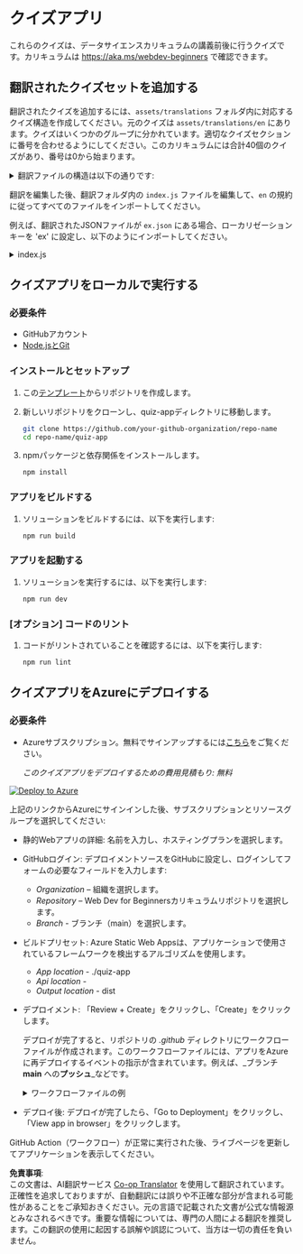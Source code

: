 <!--
CO_OP_TRANSLATOR_METADATA:
{
  "original_hash": "5301875c55bb305e6046bed3a4fd06d2",
  "translation_date": "2025-08-24T00:23:41+00:00",
  "source_file": "quiz-app/README.md",
  "language_code": "ja"
}
-->
# クイズアプリ

これらのクイズは、データサイエンスカリキュラムの講義前後に行うクイズです。カリキュラムは https://aka.ms/webdev-beginners で確認できます。

## 翻訳されたクイズセットを追加する

翻訳されたクイズを追加するには、`assets/translations` フォルダ内に対応するクイズ構造を作成してください。元のクイズは `assets/translations/en` にあります。クイズはいくつかのグループに分かれています。適切なクイズセクションに番号を合わせるようにしてください。このカリキュラムには合計40個のクイズがあり、番号は0から始まります。

<details>
<summary>翻訳ファイルの構造は以下の通りです:</summary>

```
[
    {
        "title": "A title",
        "complete": "A complete button title",
        "error": "An error message upon selecting the wrong answer",
        "quizzes": [
            {
                "id": 1,
                "title": "Title",
                "quiz": [
                    {
                        "questionText": "The question asked",
                        "answerOptions": [
                            {
                                "answerText": "Option 1 title",
                                "isCorrect": true
                            },
                            {
                                "answerText": "Option 2 title",
                                "isCorrect": false
                            }
                        ]
                    }
                ]
            }
        ]
    }
]
```
</details>

翻訳を編集した後、翻訳フォルダ内の `index.js` ファイルを編集して、`en` の規約に従ってすべてのファイルをインポートしてください。

例えば、翻訳されたJSONファイルが `ex.json` にある場合、ローカリゼーションキーを 'ex' に設定し、以下のようにインポートしてください。

<details>
<summary>index.js</summary>

```
import ex from "./ex.json";

// if 'ex' is localization key then enter it like so in `messages` to expose it 

const messages = {
  ex: ex[0],
};

export default messages;
```

</details>

## クイズアプリをローカルで実行する

### 必要条件

- GitHubアカウント
- [Node.jsとGit](https://nodejs.org/)

### インストールとセットアップ

1. この[テンプレート](https://github.com/new?template_name=Web-Dev-For-Beginners&template_owner=microsoft)からリポジトリを作成します。

1. 新しいリポジトリをクローンし、quiz-appディレクトリに移動します。

   ```bash
   git clone https://github.com/your-github-organization/repo-name
   cd repo-name/quiz-app
   ```

1. npmパッケージと依存関係をインストールします。

   ```bash
   npm install
   ```

### アプリをビルドする

1. ソリューションをビルドするには、以下を実行します:

   ```bash
   npm run build
   ```

### アプリを起動する

1. ソリューションを実行するには、以下を実行します:

    ```bash
    npm run dev
    ```

### [オプション] コードのリント

1. コードがリントされていることを確認するには、以下を実行します:

    ```bash
    npm run lint
    ```

## クイズアプリをAzureにデプロイする

### 必要条件
- Azureサブスクリプション。無料でサインアップするには[こちら](https://aka.ms/azure-free)をご覧ください。

    _このクイズアプリをデプロイするための費用見積もり: 無料_

[![Deploy to Azure](https://aka.ms/deploytoazurebutton)](https://portal.azure.com/#create/Microsoft.StaticApp)

上記のリンクからAzureにサインインした後、サブスクリプションとリソースグループを選択してください:

- 静的Webアプリの詳細: 名前を入力し、ホスティングプランを選択します。
- GitHubログイン: デプロイメントソースをGitHubに設定し、ログインしてフォームの必要なフィールドを入力します:
    - *Organization* – 組織を選択します。
    - *Repository* – Web Dev for Beginnersカリキュラムリポジトリを選択します。
    - *Branch* - ブランチ（main）を選択します。
- ビルドプリセット: Azure Static Web Appsは、アプリケーションで使用されているフレームワークを検出するアルゴリズムを使用します。
    - *App location* - ./quiz-app
    - *Api location* -
    - *Output location* - dist
- デプロイメント: 「Review + Create」をクリックし、「Create」をクリックします。

    デプロイが完了すると、リポジトリの *.github* ディレクトリにワークフローファイルが作成されます。このワークフローファイルには、アプリをAzureに再デプロイするイベントの指示が含まれています。例えば、_ブランチ **main** への**プッシュ**_などです。

    <details>
    <summary>ワークフローファイルの例</summary>
    GitHub Actionsワークフローファイルの例は以下の通りです:
    name: Azure Static Web Apps CI/CD

    ```
    on:
    push:
        branches:
        - main
    pull_request:
        types: [opened, synchronize, reopened, closed]
        branches:
        - main

    jobs:
    build_and_deploy_job:
        runs-on: ubuntu-latest
        name: Build and Deploy Job
        steps:
        - uses: actions/checkout@v2
        - name: Build And Deploy
            id: builddeploy
            uses: Azure/static-web-apps-deploy@v1
            with:
            azure_static_web_apps_api_token: ${{ secrets.AZURE_STATIC_WEB_APPS_API_TOKEN }}
            repo_token: ${{ secrets.GITHUB_TOKEN }}
            action: "upload"
            app_location: "quiz-app" # App source code path
            api_location: ""API source code path optional
            output_location: "dist" #Built app content directory - optional
    ```

    </details>

- デプロイ後: デプロイが完了したら、「Go to Deployment」をクリックし、「View app in browser」をクリックします。

GitHub Action（ワークフロー）が正常に実行された後、ライブページを更新してアプリケーションを表示してください。

**免責事項**:  
この文書は、AI翻訳サービス [Co-op Translator](https://github.com/Azure/co-op-translator) を使用して翻訳されています。正確性を追求しておりますが、自動翻訳には誤りや不正確な部分が含まれる可能性があることをご承知おきください。元の言語で記載された文書が公式な情報源とみなされるべきです。重要な情報については、専門の人間による翻訳を推奨します。この翻訳の使用に起因する誤解や誤認について、当方は一切の責任を負いません。